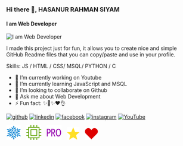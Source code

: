 ### Hi there 👋, HASANUR RAHMAN SIYAM
#### I am Web Developer
![I am Web Developer](https://scontent.frjh5-1.fna.fbcdn.net/v/t39.30808-6/287509796_1689891164682754_6451428148754377619_n.jpg?stp=dst-jpg_p960x960&_nc_cat=100&ccb=1-7&_nc_sid=e3f864&_nc_eui2=AeEYczqUP2Q4XheGYTvJkEq2Ul-sB15NLh5SX6wHXk0uHgLSfxGi8hHgOLp7Xg5ivMdAxmEzErhDzwQJKjCgEyM-&_nc_ohc=Uaf-eS2513UAX97KO_3&_nc_ht=scontent.frjh5-1.fna&oh=00_AfB8_po2ber2YO_CYTO0tQthvE3D7meaexET7MvX60pZDw&oe=637CC6B0)

I made this project just for fun, it allows you to create nice and simple GitHub Readme files that you can copy/paste and use in your profile.

Skills: JS / HTML / CSS/ MSQL/ PYTHON / C

- 🔭 I’m currently working on Youtube 
- 🌱 I’m currently learning JavaScript and MSQL 
- 👯 I’m looking to collaborate on Github 
- 💬 Ask me about Web Development 
- ⚡ Fun fact: ✨👀✨❤👌 


[<img src='https://cdn.jsdelivr.net/npm/simple-icons@3.0.1/icons/github.svg' alt='github' height='40'>](https://github.com/https://github.com/infohasansiyam)  [<img src='https://cdn.jsdelivr.net/npm/simple-icons@3.0.1/icons/linkedin.svg' alt='linkedin' height='40'>](https://www.linkedin.com/in/https://www.linkedin.com/in/md-hasanur-rahman-81a435240//)  [<img src='https://cdn.jsdelivr.net/npm/simple-icons@3.0.1/icons/facebook.svg' alt='facebook' height='40'>](https://www.facebook.com/https://www.facebook.com/hasanurrahman.siyam/)  [<img src='https://cdn.jsdelivr.net/npm/simple-icons@3.0.1/icons/instagram.svg' alt='instagram' height='40'>](https://www.instagram.com/https://www.instagram.com/rahadsiyam//)  [<img src='https://cdn.jsdelivr.net/npm/simple-icons@3.0.1/icons/youtube.svg' alt='YouTube' height='40'>](https://www.youtube.com/channel/https://studio.youtube.com/channel/UC2WLkbyezPyx1vl0S_VRecw/videos/upload?filter=%5B%5D&sort=%7B%22columnType%22%3A%22date%22%2C%22sortOrder%22%3A%22DESCENDING%22%7D)  

<a href='https://archiveprogram.github.com/'><img src='https://raw.githubusercontent.com/acervenky/animated-github-badges/master/assets/acbadge.gif' width='40' height='40'></a> <a href='https://docs.github.com/en/developers'><img src='https://raw.githubusercontent.com/acervenky/animated-github-badges/master/assets/devbadge.gif' width='40' height='40'></a> <a href='https://github.com/pricing'><img src='https://raw.githubusercontent.com/acervenky/animated-github-badges/master/assets/pro.gif' width='40' height='40'></a> <a href='https://stars.github.com/'><img src='https://raw.githubusercontent.com/acervenky/animated-github-badges/master/assets/starbadge.gif' width='35' height='35'></a> <a href='https://docs.github.com/en/github/supporting-the-open-source-community-with-github-sponsors'><img src='https://raw.githubusercontent.com/acervenky/animated-github-badges/master/assets/sponsorbadge.gif' width='35' height='35'></a> 

